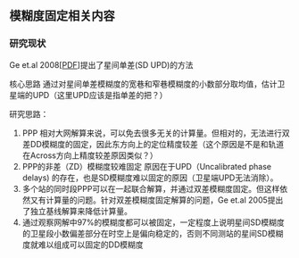 ## 模糊度固定相关内容

### 研究现状

Ge et.al 2008[[PDF](D:\work\GNSS\实时滤波轨道\Ge2008_Article_ResolutionOfGPSCarrier-phaseAm.pdf)]提出了星间单差(SD UPD)的方法 

核心思路 通过对星间单差模糊度的宽巷和窄巷模糊度的小数部分取均值，估计卫星端的UPD（这里UPD应该是指单差的把？）

研究思路：

1. PPP 相对大网解算来说，可以免去很多无关的计算量。但相对的，无法进行双差DD模糊度的固定，因此东方向上的定位精度较差（这个原因是不是和轨道在Across方向上精度较差原因类似？）
2. PPP的非差（ZD）模糊度较难固定 原因在于UPD（Uncalibrated phase delays) 的存在，也是SD模糊度难以固定的原因（卫星端UPD无法消除）。
3. 多个站的同时段PPP可以在一起联合解算，并通过双差模糊度固定。但这样依然又有计算量的问题。针对双差模糊度固定解算的问题，Ge et.al 2005提出了独立基线解算来降低计算量。
4. 通过观察网解中97%的模糊度都可以被固定，一定程度上说明星间SD模糊度的卫星段小数偏差部分在时空上是偏向稳定的，否则不同测站的星间SD模糊度就难以组成可以固定的DD模糊度
